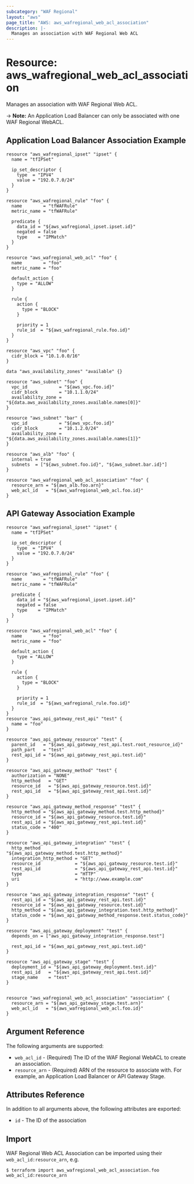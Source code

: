 ```yaml
---
subcategory: "WAF Regional"
layout: "aws"
page_title: "AWS: aws_wafregional_web_acl_association"
description: |-
  Manages an association with WAF Regional Web ACL
---
```


# Resource: aws_wafregional_web_acl_association

Manages an association with WAF Regional Web ACL.

-> **Note:** An Application Load Balancer can only be associated with one WAF Regional WebACL.

## Application Load Balancer Association Example

```hcl
resource "aws_wafregional_ipset" "ipset" {
  name = "tfIPSet"

  ip_set_descriptor {
    type  = "IPV4"
    value = "192.0.7.0/24"
  }
}

resource "aws_wafregional_rule" "foo" {
  name        = "tfWAFRule"
  metric_name = "tfWAFRule"

  predicate {
    data_id = "${aws_wafregional_ipset.ipset.id}"
    negated = false
    type    = "IPMatch"
  }
}

resource "aws_wafregional_web_acl" "foo" {
  name        = "foo"
  metric_name = "foo"

  default_action {
    type = "ALLOW"
  }

  rule {
    action {
      type = "BLOCK"
    }

    priority = 1
    rule_id  = "${aws_wafregional_rule.foo.id}"
  }
}

resource "aws_vpc" "foo" {
  cidr_block = "10.1.0.0/16"
}

data "aws_availability_zones" "available" {}

resource "aws_subnet" "foo" {
  vpc_id            = "${aws_vpc.foo.id}"
  cidr_block        = "10.1.1.0/24"
  availability_zone = "${data.aws_availability_zones.available.names[0]}"
}

resource "aws_subnet" "bar" {
  vpc_id            = "${aws_vpc.foo.id}"
  cidr_block        = "10.1.2.0/24"
  availability_zone = "${data.aws_availability_zones.available.names[1]}"
}

resource "aws_alb" "foo" {
  internal = true
  subnets  = ["${aws_subnet.foo.id}", "${aws_subnet.bar.id}"]
}

resource "aws_wafregional_web_acl_association" "foo" {
  resource_arn = "${aws_alb.foo.arn}"
  web_acl_id   = "${aws_wafregional_web_acl.foo.id}"
}
```

## API Gateway Association Example

```hcl
resource "aws_wafregional_ipset" "ipset" {
  name = "tfIPSet"

  ip_set_descriptor {
    type  = "IPV4"
    value = "192.0.7.0/24"
  }
}

resource "aws_wafregional_rule" "foo" {
  name        = "tfWAFRule"
  metric_name = "tfWAFRule"

  predicate {
    data_id = "${aws_wafregional_ipset.ipset.id}"
    negated = false
    type    = "IPMatch"
  }
}

resource "aws_wafregional_web_acl" "foo" {
  name        = "foo"
  metric_name = "foo"

  default_action {
    type = "ALLOW"
  }

  rule {
    action {
      type = "BLOCK"
    }

    priority = 1
    rule_id  = "${aws_wafregional_rule.foo.id}"
  }
}
resource "aws_api_gateway_rest_api" "test" {
  name = "foo"
}

resource "aws_api_gateway_resource" "test" {
  parent_id   = "${aws_api_gateway_rest_api.test.root_resource_id}"
  path_part   = "test"
  rest_api_id = "${aws_api_gateway_rest_api.test.id}"
}

resource "aws_api_gateway_method" "test" {
  authorization = "NONE"
  http_method   = "GET"
  resource_id   = "${aws_api_gateway_resource.test.id}"
  rest_api_id   = "${aws_api_gateway_rest_api.test.id}"
}

resource "aws_api_gateway_method_response" "test" {
  http_method = "${aws_api_gateway_method.test.http_method}"
  resource_id = "${aws_api_gateway_resource.test.id}"
  rest_api_id = "${aws_api_gateway_rest_api.test.id}"
  status_code = "400"
}

resource "aws_api_gateway_integration" "test" {
  http_method             = "${aws_api_gateway_method.test.http_method}"
  integration_http_method = "GET"
  resource_id             = "${aws_api_gateway_resource.test.id}"
  rest_api_id             = "${aws_api_gateway_rest_api.test.id}"
  type                    = "HTTP"
  uri                     = "http://www.example.com"
}

resource "aws_api_gateway_integration_response" "test" {
  rest_api_id = "${aws_api_gateway_rest_api.test.id}"
  resource_id = "${aws_api_gateway_resource.test.id}"
  http_method = "${aws_api_gateway_integration.test.http_method}"
  status_code = "${aws_api_gateway_method_response.test.status_code}"
}

resource "aws_api_gateway_deployment" "test" {
  depends_on = ["aws_api_gateway_integration_response.test"]

  rest_api_id = "${aws_api_gateway_rest_api.test.id}"
}

resource "aws_api_gateway_stage" "test" {
  deployment_id = "${aws_api_gateway_deployment.test.id}"
  rest_api_id   = "${aws_api_gateway_rest_api.test.id}"
  stage_name    = "test"
}


resource "aws_wafregional_web_acl_association" "association" {
  resource_arn = "${aws_api_gateway_stage.test.arn}"
  web_acl_id   = "${aws_wafregional_web_acl.foo.id}"
}
```

## Argument Reference

The following arguments are supported:

* `web_acl_id` - (Required) The ID of the WAF Regional WebACL to create an association.
* `resource_arn` - (Required) ARN of the resource to associate with. For example, an Application Load Balancer or API Gateway Stage.

## Attributes Reference

In addition to all arguments above, the following attributes are exported:

* `id` - The ID of the association

## Import

WAF Regional Web ACL Association can be imported using their `web_acl_id:resource_arn`, e.g.

```
$ terraform import aws_wafregional_web_acl_association.foo web_acl_id:resource_arn
```
